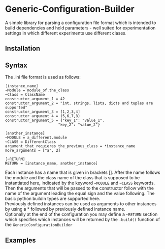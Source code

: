 # Generic-Configuration-Builder
 A simple library for parsing a configuration file format which is intended to build dependencies and hold parameters - well suited for experimentation settings in which different experiments use different clases.

## Installation

## Syntax
The .ini file format is used as follows:

```
[instance_name]
~Module = module_of.the_class
~Class = ClassName
constructor_argument_1 = 42
constructor_argument_2 = "int, strings, lists, dicts and tuples are supported"
constructor_argument_3 = [1,2,3,4]
constructor_argument_4 = (5,6,7,8)
constructor_argument_5 = {"key_1": "value_1",
                        "key_2": "value_2"}

[another_instance]
~MODULE = a_different.module
~CLASS = DifferentClass
argument_that_requieres_the_previous_class = *instance_name
more_arguments = ["a", 2]

[~RETURN]
RETURN = [instance_name, another_instance]
```

Each instance has a name that is given in brackets [].
After the name follows the module and the class name of the class that is supposed to be instantiated here, indicated by the keyword `~MODULE` and `~CLASS` keywords.
Then the arguments that will be passed to the constructor follow with the name of the argument leading the equal sign and the value following. The basic python buildin types are supported here. <br>
Previously defined instances can be used as arguments to other instances by using a * followed by previously defined instance name.<br>
Optionally at the end of the configuration you may define a `~RETURN` section which specifies which instances will be returned by the `.build()` function of the `GenericConfigurationBuilder`


## Examples
